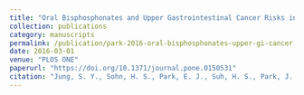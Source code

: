 ```yaml
---
title: "Oral Bisphosphonates and Upper Gastrointestinal Cancer Risks in Asians with Osteoporosis: A Nested Case-Control Study"
collection: publications
category: manuscripts
permalink: /publication/park-2016-oral-bisphosphonates-upper-gi-cancer
date: 2016-03-01
venue: "PLOS ONE"
paperurl: "https://doi.org/10.1371/journal.pone.0150531"
citation: "Jung, S. Y., Sohn, H. S., Park, E. J., Suh, H. S., Park, J. W., & Kwon, J. W. (2016). Oral bisphosphonates and upper gastrointestinal cancer risks in Asians with osteoporosis: A nested case-control study using national retrospective cohort sample data from Korea. *PLOS ONE*, 11(3): e0150531."
---
```

